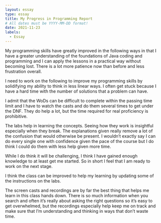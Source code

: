 ```yaml
---
layout: essay
type: essay
title: My Progress in Programming Report
# All dates must be YYYY-MM-DD format!
date: 2021-11-23
labels:
  - Essay
---
```


My programming skills have greatly improved in the following ways in that I have a greater understanding of the foundations of Java coding and programming and I can apply the lessons in a practical way without becoming lost. There is a lot more patience now than before and less frustration overall.

I need to work on the following to improve my programming skills by solidifying my ability to think in less linear ways. I often get stuck because I have a hard time with the number of solutions that a problem can have.

I admit that the WoDs can be difficult to complete within the passing time limit and I have to watch the casts and do them several times to get under the DNF. They do help a lot, but the time required for real proficiency is prohibitive. 

The labs help in learning the concepts. Seeing how they work is insightful especially when they break. The explanations given really remove a lot of the confusion that would otherwise be present. I wouldn’t exactly say I can do every single one with confidence given the pace of the course but I do think I could do them with less help given more time.

While I do think it will be challenging, I think I have gained enough knowledge to at least get me started. So in short I feel that I am ready to work on the next stage.

I think the class can be improved to help my learning by updating some of the instructions on the labs.

The screen casts and recordings are by far the best thing that helps me learn in this class hands down. There is so much information when you search and often it’s really about asking the right questions so it’s easy to get overwhelmed, but the recordings especially help keep me on track and make sure that I’m understanding and thinking in ways that don’t waste time.
